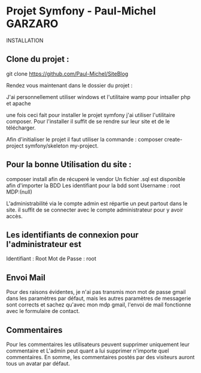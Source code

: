 Projet Symfony - Paul-Michel GARZARO
==========================================================================================================================
INSTALLATION

## Clone du projet :

  git clone https://github.com/Paul-Michel/SiteBlog

Rendez vous maintenant dans le dossier du projet :

J'ai personnellement utiliser windows et l'utilitaire wamp pour intsaller php et apache

une fois ceci fait pour installer le projet symfony j'ai utiliser l'utilitaire composer.
Pour l'installer il suffit de se rendre sur leur site et de le télécharger.

Afin d'initialiser le projet il faut utiliser la commande : composer create-project symfony/skeleton my-project.


## Pour la bonne Utilisation du site :
  composer install afin de récuperé le vendor
  Un fichier .sql est disponible afin d'importer la BDD
  Les identifiant pour la bdd sont 
  Username : root
  MDP:(null)

L'administrabilité via le compte admin est répartie un peut partout dans le site. il suffit de se connecter avec le compte administrateur pour y avoir accès.

## Les identifiants de connexion pour l'administrateur est 

  Identifiant : Root
  Mot de Passe : root

## Envoi Mail

  Pour des raisons évidentes, je n'ai pas transmis mon mot de passe gmail dans les paramètres par défaut, mais les autres paramètres de   messagerie sont corrects et sachez qu'avec mon mdp gmail, l'envoi de mail fonctionne avec le formulaire de contact.

## Commentaires

  Pour les commentaires les utilisateurs peuvent supprimer uniquement leur commentaire et L'admin peut quant a lui supprimer n'importe     quel commentaires.
  En somme, les commentaires postés par des visiteurs auront tous un avatar par défaut.
